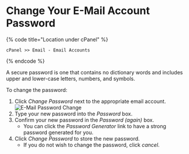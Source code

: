# Change Your E-Mail Account Password

{% code title="Location under cPanel" %}
```text
cPanel >> Email - Email Accounts
```
{% endcode %}

A secure password is one that contains no dictionary words and includes upper and lower-case letters, numbers, and symbols.

To change the password:

1. Click _Change Password_ next to the appropriate email account. ![E-Mail Password Change](https://smarterguides.co.uk/changeemailpassword.png)
2. Type your new password into the _Password_ box.
3. Confirm your new password in the _Password \(again\)_ box.
   * You can click the _Password Generator_ link to have a strong password generated for you.
4. Click _Change Password_ to store the new password.
   * If you do not wish to change the password, click _cancel_.


